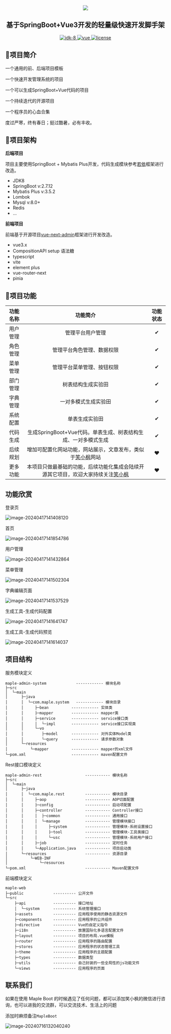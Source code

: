<div align="center">
	<img src="https://image.xiaoxiaofeng.site/blog/2024/04/15/xxf-20240415111508.svg?xxfjava">
    <h2>
        基于SpringBoot+Vue3开发的轻量级快速开发脚手架
    </h3>
	<p align="center">
        <a target="_blank" href="https://www.oracle.com/java/technologies/javase/javase-jdk8-downloads.html">
            <img src="https://image.xiaoxiaofeng.site/blog/2024/04/17/xxf-20240417134430.png?xxfjava" alt="jdk-8" />
        </a>
		<a href="https://v3.vuejs.org/" target="_blank">
			<img src="https://image.xiaoxiaofeng.site/blog/2024/04/17/xxf-20240417134539.png?xxfjava" alt="vue">
		</a>
		<a href="https://github.com/hack-feng/maple-boot/blob/main/LICENSE" target="_blank">
		  <img src="https://image.xiaoxiaofeng.site/blog/2024/04/17/xxf-20240417134340.png?xxfjava" alt="license">
		</a>
	</p>
</div>

## 🍁项目简介

一个通用的前、后端项目模板

一个快速开发管理系统的项目

一个可以生成SpringBoot+Vue代码的项目

一个持续迭代的开源项目

一个程序员的心血合集

度过严寒，终有春日；挺过酷暑，必有丰收。

## 🚀项目架构

**后端项目**

项目主要使用SpringBoot + Mybatis Plus开发，代码生成模块参考[若依](https://gitee.com/y_project/RuoYi)框架进行改造。

* JDK8
* SpringBoot  v:2.7.12
* Mybatis Plus  v:3.5.2
* Lombok
* Mysql  v:8.0+
* Redis
* ...

**前端项目**

前端基于开源项目[vue-next-admin](https://gitee.com/lyt-top/vue-next-admin)框架进行开发改造。

* vue3.x
* CompositionAPI setup 语法糖
* typescript
* vite
* element plus
* vue-router-next
* pinia

## 🎨项目功能

| 功能名称 |                           功能简介                           | 功能状态 |
| :------: | :----------------------------------------------------------: | :------: |
| 用户管理 |                       管理平台用户管理                        |    ✔     |
| 角色管理 |                       管理平台角色管理、数据权限               |    ✔     |
| 菜单管理 |                       管理平台菜单管理、按钮权限               |    ✔     |
| 部门管理 |                      树表结构生成实验田                       |    ✔     |
| 字典管理 |                     一对多模式生成实验田                      |    ✔     |
| 系统配置 |                        单表生成实验田                        |    ✔     |
| 代码生成 | 生成SpringBoot+Vue代码。单表生成、树表结构生成、一对多模式生成   |    ✔     |
| 后续规划 | 增加可配置化网站功能，网站展示，文章发布，类似于[笑小枫](https://www.xiaoxiaofeng.com)网站 |    ❤     |
| 更多功能 | 本项目只做最基础的功能，后续功能化集成会陆续开源其它项目，欢迎大家持续关注[笑小枫](https://www.xiaoxiaofeng.com) |    ❤     |

## 功能欣赏

登录页

![image-20240417141408120](https://image.xiaoxiaofeng.site/blog/2024/04/17/xxf-20240417141408.png?xxfjava)

首页

![image-20240417141854786](https://image.xiaoxiaofeng.site/blog/2024/04/17/xxf-20240417141855.png?xxfjava)

用户管理

![image-20240417141432864](https://image.xiaoxiaofeng.site/blog/2024/04/17/xxf-20240417141432.png?xxfjava)

菜单管理

![image-20240417141502304](https://image.xiaoxiaofeng.site/blog/2024/04/17/xxf-20240417141502.png?xxfjava)

字典编辑页面

![image-20240417141537529](https://image.xiaoxiaofeng.site/blog/2024/04/17/xxf-20240417141537.png?xxfjava)

生成工具-生成代码配置

![image-20240417141641747](https://image.xiaoxiaofeng.site/blog/2024/04/17/xxf-20240417141641.png?xxfjava)

生成工具-生成代码预览

![image-20240417141614037](https://image.xiaoxiaofeng.site/blog/2024/04/17/xxf-20240417141614.png?xxfjava)

## 项目结构

服务模块定义

~~~ABAP
maple-admin-system             ------------ 模块名称
├─src
│  └─main
│      ├─java
│      │  └─com.maple.system   ------------ 模块目录
│      │     ├─bean          ------------ 实体类
│      │     ├─mapper        ------------ mapper类
│      │     ├─service       ------------ service接口类
│      │     │  └─impl       ------------ service接口实现类
│      │     └─vo
│      │        ├─model      ------------ 对外实体Model类
│      │        └─query      ------------ 请求参数对象
│      └─resources
│          └─mapper          ------------ mapper的xml文件
└─pom.xml                    ------------ maven配置文件
~~~

Rest接口模块定义

~~~ABAP
maple-admin-rest                   ----------- 模块名称
├─src
│  └─main
│      ├─java
│      │  └─com.maple.rest         ----------- 模块目录
│      │     ├─aop                 ----------- AOP切面配置
│      │     ├─config              ----------- 启动项配置
│      │     ├─controller          ----------- Controller接口
│      │     │  ├─common           ----------- 通用接口
│      │     │  └─manage           ----------- 管理模块接口
│      │     │     ├─system        ----------- 管理模块-系统设置接口
│      │     │     ├─tool          ----------- 管理模块-工具类接口
│      │     │     └─usc           ----------- 管理模块-系统用户接口
│      │     ├─job                 ----------- 定时任务
│      │     └─Application.java    ----------- 项目启动类
│      └─resources                 ----------- 资源目录
│          └─WEB-INF
│              └─resources
└─pom.xml                          ----------- Maven配置文件
~~~

前端模块定义

~~~ABAP
maple-web
├─public             ---------- 公开文件
└─src                           
    ├─api            ---------- 接口地址
    │  └─system      ---------- 系统管理接口
    ├─assets         ---------- 应用程序使用的静态资源文件
    ├─components     ---------- 应用程序的公共组件
    ├─directive      ---------- Vue的自定义指令
    ├─i18n           ---------- 放置国际化多语言配置文件
    ├─layout         ---------- 项目的布局.vue模板
    ├─router         ---------- 应用程序的路由配置
    ├─stores         ---------- 应用程序的状态管理工具
    ├─theme          ---------- 应用程序的主题配置
    ├─types          ---------- 数据类型
    ├─utils          ---------- 自己封装的一些全局性的js功能文件
    └─views          ---------- 应用程序的页面
~~~

## 联系我们

如果在使用 Maple Boot 的时候遇见了任何问题，都可以添加笑小枫的微信进行咨询，也可以进我的交流群，可以交流技术、生活上的问题

添加时麻烦备注`MapleBoot`

![image-20240716132040240](https://image.xiaoxiaofeng.site/blog/2024/07/16/xxf-20240716132040.png?xxfjava)
